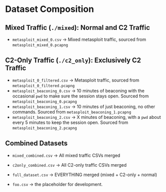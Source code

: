 # Dataset Composition

## Mixed Traffic (`./mixed`): Normal and C2 Traffic
- `metasploit_mixed_0.csv` → Mixed metasploit traffic, sourced from `metasploit_mixed_0.pcapng`

## C2-Only Traffic (`./c2_only`): Exclusively C2 Traffic
- `metasploit_0_filtered.csv` → Metasploit traffic, sourced from `metasploit_0_filtered.pcapng`
- `metasploit_beaconing_0.csv` → 10 minutes of beaconing with the occasional `pwd` to make sure the session stays open. Sourced from `metasploit_beaconing_0.pcapng`
- `metasploit_beaconing_1.csv` → 10 minutes of just beaconing, no other commands. Sourced from `metasploit_beaconing_1.pcapng`
- `metasploit_beaconing_2.csv` → X minutes of beaconing, with a `pwd` about every 5 minutes to keep the session open. Sourced from `metasploit_beaconing_2.pcapng`

## Combined Datasets
- `mixed_combined.csv` → All mixed traffic CSVs merged
- `c2only_combined.csv` → All C2-only traffic CSVs merged
- `full_dataset.csv` → EVERYTHING merged (mixed + C2-only + normal)

- `foo.csv` -> the placeholder for development. 